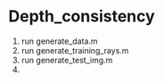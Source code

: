 # Depth_consistency

1. run generate_data.m
2. run generate_training_rays.m
3. run generate_test_img.m
4. 
